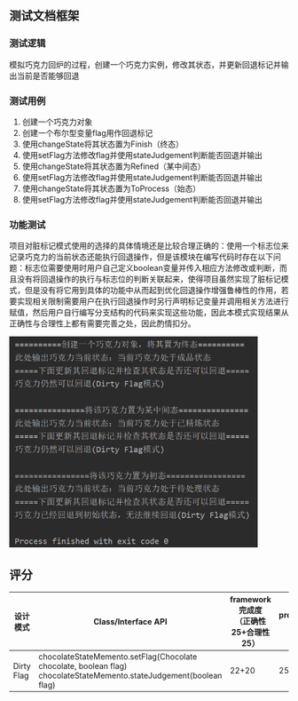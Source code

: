 ## 测试文档框架

### 测试逻辑

模拟巧克力回炉的过程，创建一个巧克力实例，修改其状态，并更新回退标记并输出当前是否能够回退

### 测试用例

1. 创建一个巧克力对象
2. 创建一个布尔型变量flag用作回退标记
3. 使用changeState将其状态置为Finish（终态）
4. 使用setFlag方法修改flag并使用stateJudgement判断能否回退并输出
5. 使用changeState将其状态置为Refined（某中间态）
6. 使用setFlag方法修改flag并使用stateJudgement判断能否回退并输出
7. 使用changeState将其状态置为ToProcess（始态）
8. 使用setFlag方法修改flag并使用stateJudgement判断能否回退并输出

### 功能测试

项目对脏标记模式使用的选择的具体情境还是比较合理正确的：使用一个标志位来记录巧克力的当前状态还能执行回退操作，但是该模块在编写代码时存在以下问题：标志位需要使用时用户自己定义boolean变量并传入相应方法修改或判断，而且没有将回退操作的执行与标志位的判断关联起来，使得项目虽然实现了脏标记模式，但是没有将它用到具体的功能中从而起到优化回退操作增强鲁棒性的作用，若要实现相关限制需要用户在执行回退操作时另行声明标记变量并调用相关方法进行赋值，然后用户自行编写分支结构的代码来实现这些功能，因此本模式实现结果从正确性与合理性上都有需要完善之处，因此酌情扣分。

<img src='../img/DirtyFlag.png' style="zoom: 70%">

## 评分

| 设计模式   | Class/Interface API                                          | framework完成度<br />（正确性25+合理性25） | Sample program/Application<br />（正确性25+合理性25） | 备注 |
| ---------- | ------------------------------------------------------------ | ------------------------------------------ | ----------------------------------------------------- | ---- |
| Dirty Flag | chocolateStateMemento.setFlag(Chocolate chocolate, boolean flag) <br />chocolateStateMemento.stateJudgement(boolean flag) | 22+20                                      | 25+24                                                 |      |

